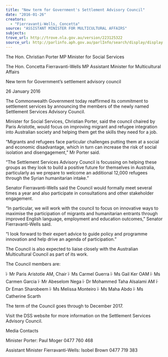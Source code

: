 ```yaml
---
title: "New term for Government's Settlement Advisory Council"
date: "2016-01-26"
creators:
  - "Fierravanti-Wells, Concetta"
source: "ASSISTANT MINISTER FOR MULTICULTURAL AFFAIRS"
subjects:
trove_url: http://trove.nla.gov.au/version/223125322
source_url: http://parlinfo.aph.gov.au/parlInfo/search/display/display.w3p;query=Id%3A%22media/pressrel/4323108%22
---
```


 

 The Hon. Christian Porter MP  Minister for Social Services 

 The Hon. Concetta Fierravanti-Wells MP  Assistant Minister for Multicultural Affairs 

 

 New term for Government’s settlement advisory council 

 26 January 2016 

 The Commonwealth Government today reaffirmed its commitment to  settlement services by announcing the members of the newly named Settlement  Services Advisory Council.   

 Minister for Social Services, Christian Porter, said the council chaired by Paris  Aristotle, would focus on improving migrant and refugee integration into  Australian society and helping them get the skills they need for a job.   

 “Migrants and refugees face particular challenges putting them at a social and  economic disadvantage, which in turn can increase the risk of social isolation  and disengagement,” Mr Porter said.    

 “The Settlement Services Advisory Council is focussing on helping these  groups as they look to build a positive future for themselves in Australia,  particularly as we prepare to welcome an additional 12,000 refugees through the  Syrian humanitarian intake.”   

 Senator Fierravanti-Wells said the Council would formally meet several times a  year and also participate in consultations and other stakeholder engagement.     

 “In particular, we will work with the council to focus on innovative ways to  maximise the participation of migrants and humanitarian entrants through  improved English language, employment and education outcomes,” Senator  Fierravanti-Wells said.     

 “I look forward to their expert advice to guide policy and programme  innovation and help drive an agenda of participation.” 

 

 The Council is also expected to liaise closely with the Australian Multicultural  Council as part of its work.  

 The Council members are: 

 ï· Mr Paris Aristotle AM, Chair  ï· Ms Carmel Guerra  ï· Ms Gail Ker OAM  ï· Ms Carmen Garcia  ï· Mr Abeselom Nega  ï· Dr Mohammed Taha Alsalami AM   ï· Dr Eman Sharobeem   ï· Ms Melissa Monteiro   ï· Ms Maha Abdo   ï· Ms Catherine Scarth    

 The term of the Council goes through to December 2017.   

 Visit the DSS website for more information on the Settlement Services  Advisory Council. 

 Media Contacts 

 Minister Porter: Paul Moger 0477 760 468 

 Assistant Minister Fierravanti-Wells: Isobel Brown 0477 719 383   

 

